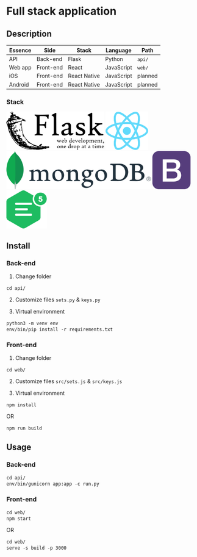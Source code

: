 # Full stack application
## Description
Essence | Side | Stack | Language | Path
---|---|---|---|---
API | Back-end | Flask | Python | ``` api/ ```
Web app | Front-end | React | JavaScript | ``` web/ ```
iOS | Front-end | React Native | JavaScript | planned
Android | Front-end | React Native | JavaScript | planned

### Stack
<img src="re/img/flask.png" height="100" />
<img src="re/img/reactjs.png" height="100" />
<img src="re/img/mongodb.png" height="100" />
<img src="re/img/bootstrap.png" height="100" />
<img src="re/img/ckeditor.png" height="100" />

## Install
### Back-end
1. Change folder
```
cd api/
```

2. Customize files ``` sets.py ``` & ``` keys.py ```

3. Virtual environment
```
python3 -m venv env
env/bin/pip install -r requirements.txt
```

### Front-end
1. Change folder
```
cd web/
```

2. Customize files ``` src/sets.js ``` & ``` src/keys.js ```

3. Virtual environment
```
npm install
```

OR

```
npm run build
```

## Usage
### Back-end
```
cd api/
env/bin/gunicorn app:app -c run.py
```

### Front-end
```
cd web/
npm start
```

OR

```
cd web/
serve -s build -p 3000
```